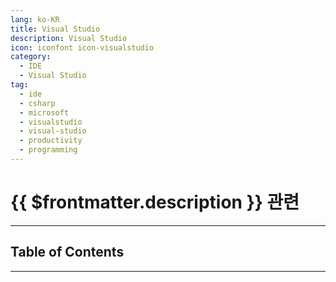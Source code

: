```yaml
---
lang: ko-KR
title: Visual Studio
description: Visual Studio
icon: iconfont icon-visualstudio
category:
  - IDE
  - Visual Studio
tag:
  - ide
  - csharp
  - microsoft
  - visualstudio
  - visual-studio
  - productivity
  - programming
---
```


# {{ $frontmatter.description }} 관련

<ShieldsGroup logos="visualstudio"/>

---

## Table of Contents

<ToCLocal basePath="/tool/visualstudio/" />

---

<TagLinks />